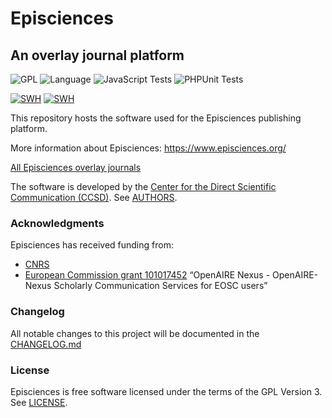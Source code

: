 # Episciences
## An overlay journal platform
![GPL](https://img.shields.io/github/license/CCSDForge/episciences)
![Language](https://img.shields.io/github/languages/top/CCSDForge/episciences)
![JavaScript Tests](https://github.com/CCSDForge/episciences/workflows/JavaScript%20Tests/badge.svg)
![PHPUnit Tests](https://github.com/CCSDForge/episciences/workflows/PHPUnit%20Tests/badge.svg)

[![SWH](https://archive.softwareheritage.org/badge/origin/https://github.com/CCSDForge/episciences/)](https://archive.softwareheritage.org/browse/origin/?origin_url=https://github.com/CCSDForge/episciences)
[![SWH](https://archive.softwareheritage.org/badge/swh:1:dir:309043823a5dd0f53bd0b05b19c94f68e2a389f7/)](https://archive.softwareheritage.org/swh:1:dir:309043823a5dd0f53bd0b05b19c94f68e2a389f7;origin=https://github.com/CCSDForge/episciences;visit=swh:1:snp:4a3c0b105e08da2f8348cbfe1145c0270f5fc80f;anchor=swh:1:rev:dd7b51889f2d2ec5e1a25c1fbd935adaf14662f6)

This repository hosts the software used for the Episciences publishing platform.

More information about Episciences: https://www.episciences.org/

[All Episciences overlay journals](https://www.episciences.org/journals/)

The software is developed by the [Center for the Direct Scientific Communication (CCSD)](https://www.ccsd.cnrs.fr/en/). See [AUTHORS](./AUTHORS).

### Acknowledgments
Episciences has received funding from:
- [CNRS](https://www.cnrs.fr/)
- [European Commission grant 101017452](https://cordis.europa.eu/project/id/101017452) “OpenAIRE Nexus - OpenAIRE-Nexus Scholarly Communication Services for EOSC users”

### Changelog
All notable changes to this project will be documented in the [CHANGELOG.md](./CHANGELOG.md)

### License
Episciences is free software licensed under the terms of the GPL Version 3. See [LICENSE](./LICENSE).